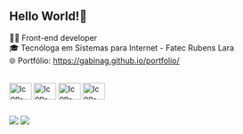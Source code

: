 ## Hello World!👋
👩‍💻 Front-end developer   
🎓 Tecnóloga em Sistemas para Internet - Fatec Rubens Lara   
🌐 Portfólio: <a href="https://gabinag.github.io/portfolio/" target="_blank">https://gabinag.github.io/portfolio/</a>

<div style="display: inline_block"><br>
 <img align="center" alt="Icon-HTML" height="30" width="40" src="https://cdn.jsdelivr.net/gh/devicons/devicon@latest/icons/html5/html5-original.svg">
 <img align="center" alt="Icon-CSS" height="30" width="40" src="https://cdn.jsdelivr.net/gh/devicons/devicon@latest/icons/css3/css3-original.svg">
 <img align="center" alt="Icon-JS" height="30" width="40" src="https://cdn.jsdelivr.net/gh/devicons/devicon@latest/icons/javascript/javascript-original.svg">
 <img align="center" alt="Icon-JS" height="30" width="40" src="https://cdn.jsdelivr.net/gh/devicons/devicon@latest/icons/react/react-original.svg">
</div>
 
 ##
 
 <div> 
  <a href = "mailto:gabriela.nagamuta@gmail.com" target="_blank"><img src="https://img.shields.io/badge/-Gmail-%23333?style=for-the-badge&logo=gmail&logoColor=white"></a>
  <a href="https://www.linkedin.com/in/gabriela-nagamuta-718b84211/" target="_blank"><img src="https://img.shields.io/badge/-LinkedIn-%230077B5?style=for-the-badge&logo=linkedin&logoColor=white"></a> 
 </div>

